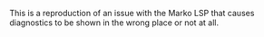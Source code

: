 This is a reproduction of an issue with the Marko LSP that causes diagnostics to be shown in the wrong place or not at all.
